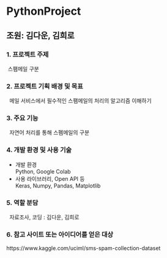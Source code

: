 # PythonProject

<h2>조원: 김다운, 김희로</h2>

<h3>1.	프로젝트 주제</h3>
 &nbsp스팸메일 구분

<h3>2.	프로젝트 기획 배경 및 목표</h3>
&nbsp 메일 서비스에서 필수적인 스팸메일의 처리의 알고리즘 이해하기
 
<h3>3.	주요 기능</h3>
&nbsp 자연어 처리를 통해 스펨메일의 구분
 
<h3>4.	개발 환경 및 사용 기술</h3>
<ul>
 <li>	개발 환경</li>
 Python, Google Colab

<li>	사용 라이브러리, Open API 등</li>
 Keras, Numpy, Pandas, Matplotlib
</ul>
<h3>5.	역할 분담</h3>
&nbsp 자료조사, 코딩 : 김다운, 김희로

<h3>6.	참고 사이트 또는 아이디어를 얻은 대상</h3>
 https://www.kaggle.com/uciml/sms-spam-collection-dataset
 
